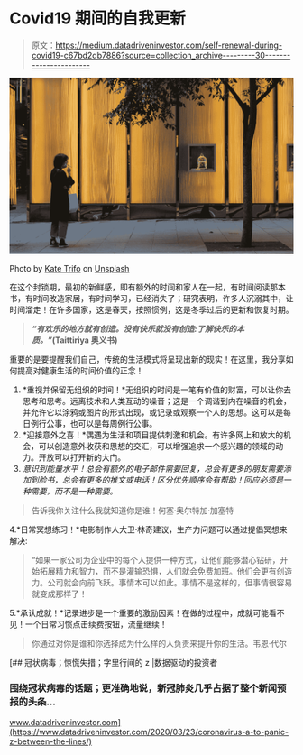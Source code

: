 # Covid19 期间的自我更新

> 原文：<https://medium.datadriveninvestor.com/self-renewal-during-covid19-c67bd2db7886?source=collection_archive---------30----------------------->

![](img/90a4fc67296d03950c3d11d8185b6a22.png)

Photo by [Kate Trifo](https://unsplash.com/@katetrifo?utm_source=medium&utm_medium=referral) on [Unsplash](https://unsplash.com?utm_source=medium&utm_medium=referral)

在这个封锁期，最初的新鲜感，即有额外的时间和家人在一起，有时间阅读那本书，有时间改造家居，有时间学习，已经消失了；研究表明，许多人沉溺其中，让时间溜走！在许多国家，这是春天，按照惯例，这是冬季过后的更新和恢复时期。

> ***“有欢乐的地方就有创造。没有快乐就没有创造:了解快乐的本质。”*(Taittiriya 奥义书)**

重要的是要提醒我们自己，传统的生活模式将呈现出新的现实！在这里，我分享如何提高对健康生活的时间价值的正念！

1.  *重视并保留无组织的时间！*无组织的时间是一笔有价值的财富，可以让你去思考和思考。远离技术和人类互动的噪音；这是一个调谐到内在噪音的机会，并允许它以涂鸦或图片的形式出现，或记录或观察一个人的思想。这可以是每日例行公事，也可以是每周例行公事。
2.  *迎接意外之喜！*偶遇为生活和项目提供刺激和机会。有许多网上和放大的机会，可以创造意外收获和思想的交汇，可以增强追求一个感兴趣的领域的动力。开放可以打开新的大门。
3.  *意识到能量水平！总会有额外的电子邮件需要回复，总会有更多的朋友需要添加到脸书，总会有更多的推文或电话！区分优先顺序会有帮助！回应必须是一种需要，而不是一种需要。*

> 告诉我你关注什么我就知道你是谁！何塞·奥尔特加·加塞特

4.*日常冥想练习！*电影制作人大卫·林奇建议，生产力问题可以通过提倡冥想来解决:

> “如果一家公司为企业中的每个人提供一种方式，让他们能够潜心钻研，开始拓展精力和智力，而不是灌输恐惧，人们就会免费加班。他们会更有创造力。公司就会向前飞跃。事情本可以如此。事情不是这样的，但事情很容易就变成那样了！

5.*承认成就！*记录进步是一个重要的激励因素！在做的过程中，成就可能看不见！一个日常习惯点击续费按钮，流量继续！

> 你通过对你是谁和你选择成为什么样的人负责来提升你的生活。韦恩·代尔

[](https://www.datadriveninvestor.com/2020/03/23/coronavirus-a-to-panic-z-between-the-lines/) [## 冠状病毒；惊慌失措；字里行间的 z |数据驱动的投资者

### 围绕冠状病毒的话题；更准确地说，新冠肺炎几乎占据了整个新闻预报的头条…

www.datadriveninvestor.com](https://www.datadriveninvestor.com/2020/03/23/coronavirus-a-to-panic-z-between-the-lines/)